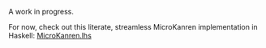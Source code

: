A work in progress.

For now, check out this literate, streamless MicroKanren implementation in Haskell: [MicroKanren.lhs](doc/MicroKanren.md)
